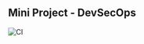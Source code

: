 
## Mini Project - DevSecOps

![CI](https://github.com/AhmadHafizh19/devsecops-mini-project/actions/workflows/ci.yml/badge.svg)
